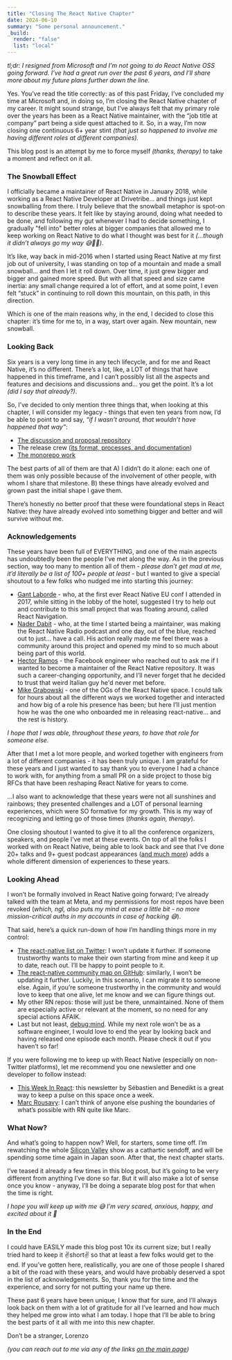 ```yaml
---
title: "Closing The React Native Chapter"
date: 2024-06-10
summary: "Some personal announcement."
_build:
  render: "false"
  list: "local"
---
```


_tl;dr: I resigned from Microsoft and I’m not going to do React Native OSS going forward. I’ve had a great run over the past 6 years, and I’ll share more about my future plans further down the line._

Yes. You’ve read the title correctly: as of this past Friday, I’ve concluded my time at Microsoft and, in doing so, I’m closing the React Native chapter of my career. It might sound strange, but I’ve always felt that my primary role over the years has been as a React Native maintainer, with the “job title at company” part being a side quest attached to it. So, in a way, I’m now closing one continuous 6+ year stint _(that just so happened to involve me having different roles at different companies)._

This blog post is an attempt by me to force myself _(thanks, therapy)_ to take a moment and reflect on it all.

### The Snowball Effect

I officially became a maintainer of React Native in January 2018, while working as a React Native Developer at Drivetribe… and things just kept snowballing from there. I truly believe that the snowball metaphor is spot-on to describe these years. It felt like by staying around, doing what needed to be done, and following my gut whenever I had to decide something, I gradually "fell into" better roles at bigger companies that allowed me to keep working on React Native to do what I thought was best for it _(…though it didn’t always go my way 😅🤣🥲)_.

It’s like, way back in mid-2016 when I started using React Native at my first job out of university, I was standing on top of a mountain and made a small snowball… and then I let it roll down. Over time, it just grew bigger and bigger and gained more speed. But with all that speed and size came inertia: any small change required a lot of effort, and at some point, I even felt “stuck” in continuing to roll down this mountain, on this path, in this direction.

Which is one of the main reasons why, in the end, I decided to close this chapter: it’s time for me to, in a way, start over again. New mountain, new snowball.

### Looking Back

Six years is a very long time in any tech lifecycle, and for me and React Native, it’s no different. There’s a lot, like, a LOT of things that have happened in this timeframe, and I can’t possibly list all the aspects and features and decisions and discussions and… you get the point. It’s a lot _(did I say that already?)_.

So, I’ve decided to only mention three things that, when looking at this chapter, I will consider my legacy - things that even ten years from now, I’d be able to point to and say, _“if I wasn’t around, that wouldn’t have happened that way”_:

- [The discussion and proposal repository](https://github.com/react-native-community/discussions-and-proposals)
- The release crew ([its format, processes, and documentation](https://github.com/reactwg/react-native-releases/tree/main/docs))
- [The monorepo work](https://github.com/react-native-community/discussions-and-proposals/pull/480)

The best parts of all of them are that A) I didn’t do it alone: each one of them was only possible because of the involvement of other people, with whom I share that milestone. B) these things have already evolved and grown past the initial shape I gave them.

There’s honestly no better proof that these were foundational steps in React Native: they have already evolved into something bigger and better and will survive without me.

### Acknowledgements

These years have been full of EVERYTHING, and one of the main aspects has undoubtedly been the people I’ve met along the way. As in the previous section, way too many to mention all of them - _please don’t get mad at me, it’d literally be a list of 100+ people at least_ - but I wanted to give a special shoutout to a few folks who nudged me into starting this journey:

- [Gant Laborde](https://x.com/GantLaborde) - who, at the first ever React Native EU conf I attended in 2017, while sitting in the lobby of the hotel, suggested I try to help out and contribute to this small project that was floating around, called React Navigation.
- [Nader Dabit](https://x.com/dabit3) - who, at the time I started being a maintainer, was making the React Native Radio podcast and one day, out of the blue, reached out to just… have a call. His action really made me feel there was a community around this project and opened my mind to so much about being part of this world.
- [Hector Ramos](https://x.com/hectorramos) - the Facebook engineer who reached out to ask me if I wanted to become a maintainer of the React Native repository. It was such a career-changing opportunity, and I’ll never forget that he decided to trust that weird Italian guy he'd never met before.
- [Mike Grabowski](https://x.com/grabbou) - one of the OGs of the React Native space. I could talk for hours about all the different ways we worked together and interacted and how big of a role his presence has been; but here I’ll just mention how he was the one who onboarded me in releasing react-native… and the rest is history.

_I hope that I was able, throughout these years, to have that role for someone else._

After that I met a lot more people, and worked together with engineers from a lot of different companies - it has been truly unique. I am grateful for these years and I just wanted to say thank you to everyone I had a chance to work with, for anything from a small PR on a side project to those big RFCs that have been reshaping React Native for years to come.

...I also want to acknowledge that these years were not all sunshines and rainbows; they presented challenges and a LOT of personal learning experiences, which were SO formative for my growth. This is my way of recognizing and letting go of those times (_thanks again, therapy_).

One closing shoutout I wanted to give it to all the conference organizers, speakers, and people I’ve met at these events. On top of all the folks I worked with on React Native, being able to look back and see that I’ve done 20+ talks and 9+ guest podcast appearances ([and much more](/tags/)) adds a whole different dimension of experiences to these years.

### Looking Ahead

I won’t be formally involved in React Native going forward; I’ve already talked with the team at Meta, and my permissions for most repos have been revoked (_which, ngl, also puts my mind at ease a little bit - no more mission-critical auths in my accounts in case of hacking 😅_).

That said, here’s a quick run-down of how I’m handling things more in my control:

- [The react-native list on Twitter](https://x.com/i/lists/1542846324055281664): I won’t update it further. If someone trustworthy wants to make their own starting from mine and keep it up to date, reach out. I’ll be happy to point people to it.
- [The react-native community map on GitHub](https://github.com/kelset/react-native-community-map): similarly, I won’t be updating it further. Luckily, in this scenario, I can migrate it to someone else. Again, if you’re someone trustworthy in the community and would love to keep that one alive, let me know and we can figure things out.
- My other RN repos: those will just be there, unmaintained. None of them are especially active or relevant at the moment, so no need for any special actions AFAIK.
- Last but not least, [debug:mind](https://www.youtube.com/playlist?list=PLiD6R_aXkpLiMfS2YrhSgtSj09JJCaP2y). While my next role won’t be as a software engineer, I would love to end the year by looking back and having released one episode each month. Please check it out if you haven’t so far!

If you were following me to keep up with React Native (especially on non-Twitter platforms), let me recommend you one newsletter and one developer to follow instead:

- [This Week In React](https://thisweekinreact.com/): this newsletter by Sébastien and Benedikt is a great way to keep a pulse on this space once a week.
- [Marc Rousavy](https://x.com/mrousavy): I can’t think of anyone else pushing the boundaries of what’s possible with RN quite like Marc.

### What Now?

And what’s going to happen now? Well, for starters, some time off. I’m rewatching the whole [Silicon Valley](https://www.imdb.com/title/tt2575988/) show as a cathartic sendoff, and will be spending some time again in Japan soon. After that, the next chapter starts.

I’ve teased it already a few times in this blog post, but it’s going to be very different from anything I’ve done so far. But it will also make a lot of sense once you know - anyway, I’ll be doing a separate blog post for that when the time is right.

_I hope you will keep up with me 😅 I’m very scared, anxious, happy, and excited about it 🤩_

### In the End

I could have EASILY made this blog post 10x its current size; but I really tried hard to keep it ✌️short✌️ so that at least a few folks would get to the end. If you’ve gotten here, realistically, you are one of those people I shared a bit of the road with these years, and would have probably deserved a spot in the list of acknowledgements. So, thank you for the time and the experience, and sorry for not putting your name up there.

These past 6 years have been unique, I know that for sure, and I’ll always look back on them with a lot of gratitude for all I’ve learned and how much they helped me grow into what I am today. I hope that I’ll be able to bring the best parts of it all with me into this new chapter.

Don’t be a stranger,
Lorenzo

_(you can reach out to me via any of the links [on the main page](/))_
